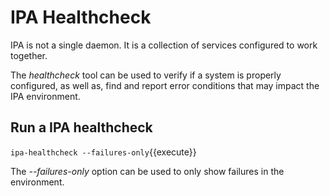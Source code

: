 # IPA Healthcheck

IPA is not a single daemon. It is a collection of services configured to work together.

The *healthcheck* tool can be used to  verify if a system is properly configured, as well as, find and report error conditions that may impact the IPA environment.

## Run a IPA healthcheck

`ipa-healthcheck --failures-only`{{execute}}

The *--failures-only* option can be used to only show failures in the environment. 
